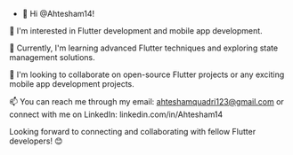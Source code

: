 - 👋 Hi @Ahtesham14!

👀 I'm interested in Flutter development and mobile app development.

🌱 Currently, I'm learning advanced Flutter techniques and exploring state management solutions.

💞️ I'm looking to collaborate on open-source Flutter projects or any exciting mobile app development projects.

📫 You can reach me through my email: ahteshamquadri123@gmail.com or connect with me on LinkedIn: linkedin.com/in/Ahtesham14

Looking forward to connecting and collaborating with fellow Flutter developers! 😊
